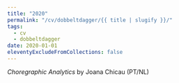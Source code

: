 ```yaml
---
title: "2020"
permalink: "/cv/dobbeltdagger/{{ title | slugify }}/"
tags:
  - cv
  - dobbeltdagger
date: 2020-01-01
eleventyExcludeFromCollections: false
---
```


<em>Choregraphic Analytics</em> by Joana Chicau (PT/NL)